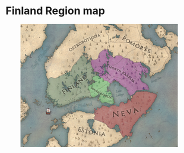 # Finland Region map

<figure><img src="../../../.gitbook/assets/image.webp" alt=""><figcaption></figcaption></figure>
